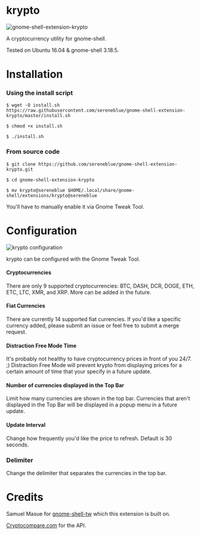 # krypto

![gnome-shell-extension-krypto](https://raw.githubusercontent.com/sereneblue/gnome-shell-extension-krypto/master/screenshot.png?raw=true)

A cryptocurrency utility for gnome-shell.

Tested on Ubuntu 16.04 & gnome-shell 3.18.5.

# Installation

### Using the install script
`$ wget -O install.sh https://raw.githubusercontent.com/sereneblue/gnome-shell-extension-krypto/master/install.sh`

`$ chmod +x install.sh`

`$ ./install.sh`

### From source code

`$ git clone https://github.com/sereneblue/gnome-shell-extension-krypto.git`

`$ cd gnome-shell-extension-krypto`

`$ mv krypto@sereneblue $HOME/.local/share/gnome-shell/extensions/krypto@sereneblue`

You'll have to manually enable it via Gnome Tweak Tool.

# Configuration

![krypto configuration](https://raw.githubusercontent.com/sereneblue/gnome-shell-extension-krypto/master/configuration.png?raw=true)

krypto can be configured with the Gnome Tweak Tool.

#### Cryptocurrencies
There are only 9 supported cryptocurrencies: BTC, DASH, DCR, DOGE, ETH, ETC, LTC, XMR, and XRP. More can be added in the future.

#### Fiat Currencies
There are currently 14 supported fiat currencies. If you'd like a specific currency added, please submit an issue or feel free to submit a merge request.

#### Distraction Free Mode Time
It's probably not healthy to have cryptocurrency prices in front of you 24/7. ;) Distraction Free Mode will prevent krypto from displaying prices for a certain amount of time that your specify in a future update.

#### Number of currencies displayed in the Top Bar
Limit how many currencies are shown in the top bar. Currencies that aren't displayed in the Top Bar will be displayed in a popup menu in a future update.

#### Update Interval
Change how frequently you'd like the price to refresh. Default is 30 seconds.

### Delimiter
Change the delimiter that separates the currencies in the top bar.

# Credits

Samuel Masue for [gnome-shell-tw](https://github.com/smasue/gnome-shell-tw) which this extension is built on.

[Cryptocompare.com](https://www.cryptocompare.com/api/) for the API.
